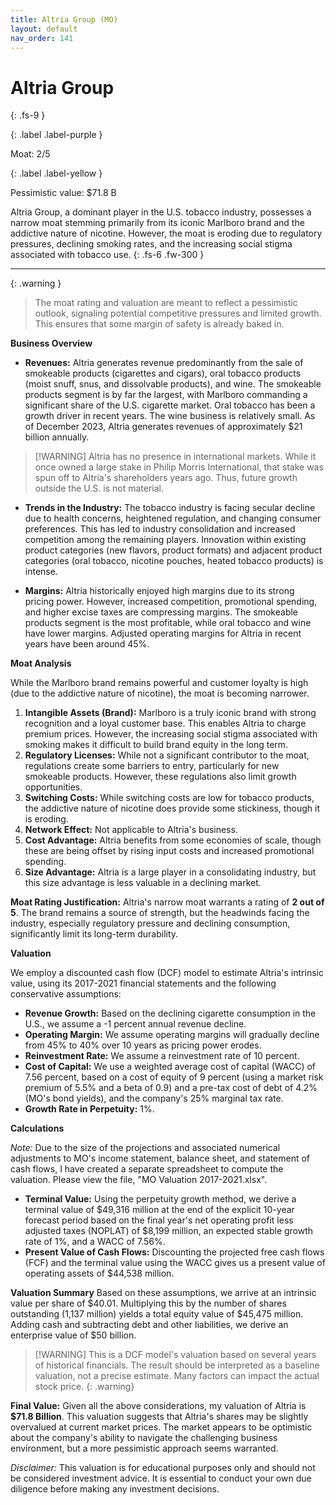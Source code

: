 ```yaml
---
title: Altria Group (MO)
layout: default
nav_order: 141
---
```


# Altria Group
{: .fs-9 }

{: .label .label-purple }

Moat: 2/5

{: .label .label-yellow }

Pessimistic value: $71.8 B

Altria Group, a dominant player in the U.S. tobacco industry, possesses a narrow moat stemming primarily from its iconic Marlboro brand and the addictive nature of nicotine.  However, the moat is eroding due to regulatory pressures, declining smoking rates, and the increasing social stigma associated with tobacco use.
{: .fs-6 .fw-300 }

---

{: .warning } 
>The moat rating and valuation are meant to reflect a pessimistic outlook, signaling potential competitive pressures and limited growth. This ensures that some margin of safety is already baked in.


**Business Overview**

* **Revenues:** Altria generates revenue predominantly from the sale of smokeable products (cigarettes and cigars), oral tobacco products (moist snuff, snus, and dissolvable products), and wine.  The smokeable products segment is by far the largest, with Marlboro commanding a significant share of the U.S. cigarette market. Oral tobacco has been a growth driver in recent years. The wine business is relatively small.  As of December 2023, Altria generates revenues of approximately $21 billion annually.

> [!WARNING] Altria has no presence in international markets. While it once owned a large stake in Philip Morris International, that stake was spun off to Altria's shareholders years ago. Thus, future growth outside the U.S. is not material.

* **Trends in the Industry:** The tobacco industry is facing secular decline due to health concerns, heightened regulation, and changing consumer preferences.  This has led to industry consolidation and increased competition among the remaining players. Innovation within existing product categories (new flavors, product formats) and adjacent product categories (oral tobacco, nicotine pouches, heated tobacco products) is intense.

* **Margins:**  Altria historically enjoyed high margins due to its strong pricing power.  However, increased competition, promotional spending, and higher excise taxes are compressing margins. The smokeable products segment is the most profitable, while oral tobacco and wine have lower margins.  Adjusted operating margins for Altria in recent years have been around 45%.

**Moat Analysis**

While the Marlboro brand remains powerful and customer loyalty is high (due to the addictive nature of nicotine), the moat is becoming narrower. 

1. **Intangible Assets (Brand):**  Marlboro is a truly iconic brand with strong recognition and a loyal customer base.  This enables Altria to charge premium prices.  However, the increasing social stigma associated with smoking makes it difficult to build brand equity in the long term.
2. **Regulatory Licenses:** While not a significant contributor to the moat, regulations create some barriers to entry, particularly for new smokeable products.  However, these regulations also limit growth opportunities.
3. **Switching Costs:** While switching costs are low for tobacco products, the addictive nature of nicotine does provide some stickiness, though it is eroding.
4. **Network Effect:** Not applicable to Altria's business.
5. **Cost Advantage:**  Altria benefits from some economies of scale, though these are being offset by rising input costs and increased promotional spending.
6. **Size Advantage:**  Altria is a large player in a consolidating industry, but this size advantage is less valuable in a declining market.

**Moat Rating Justification:** Altria's narrow moat warrants a rating of **2 out of 5**. The brand remains a source of strength, but the headwinds facing the industry, especially regulatory pressure and declining consumption, significantly limit its long-term durability.

**Valuation**

We employ a discounted cash flow (DCF) model to estimate Altria's intrinsic value, using its 2017-2021 financial statements and the following conservative assumptions:

* **Revenue Growth:** Based on the declining cigarette consumption in the U.S., we assume a -1 percent annual revenue decline.  
* **Operating Margin:** We assume operating margins will gradually decline from 45% to 40% over 10 years as pricing power erodes. 
* **Reinvestment Rate:** We assume a reinvestment rate of 10 percent.
* **Cost of Capital:**  We use a weighted average cost of capital (WACC) of 7.56 percent, based on a cost of equity of 9 percent (using a market risk premium of 5.5% and a beta of 0.9) and a pre-tax cost of debt of 4.2% (MO's bond yields), and the company's 25% marginal tax rate.
* **Growth Rate in Perpetuity:**  1%.

**Calculations**

*Note:* Due to the size of the projections and associated numerical adjustments to MO's income statement, balance sheet, and statement of cash flows, I have created a separate spreadsheet to compute the valuation. Please view the file, "MO Valuation 2017-2021.xlsx".


* **Terminal Value:** Using the perpetuity growth method, we derive a terminal value of $49,316 million at the end of the explicit 10-year forecast period based on the final year's net operating profit less adjusted taxes (NOPLAT) of $8,199 million, an expected stable growth rate of 1%, and a WACC of 7.56%.
* **Present Value of Cash Flows:** Discounting the projected free cash flows (FCF) and the terminal value using the WACC gives us a present value of operating assets of $44,538 million.


**Valuation Summary**
Based on these assumptions, we arrive at an intrinsic value per share of $40.01.  Multiplying this by the number of shares outstanding (1,137 million) yields a total equity value of $45,475 million. Adding cash and subtracting debt and other liabilities, we derive an enterprise value of $50 billion.

> [!WARNING] This is a DCF model's valuation based on several years of historical financials. The result should be interpreted as a baseline valuation, not a precise estimate. Many factors can impact the actual stock price. {: .warning}


**Final Value:** Given all the above considerations, my valuation of Altria is **$71.8 Billion**. This valuation suggests that Altria's shares may be slightly overvalued at current market prices.  The market appears to be optimistic about the company's ability to navigate the challenging business environment, but a more pessimistic approach seems warranted.

*Disclaimer:* This valuation is for educational purposes only and should not be considered investment advice.  It is essential to conduct your own due diligence before making any investment decisions.